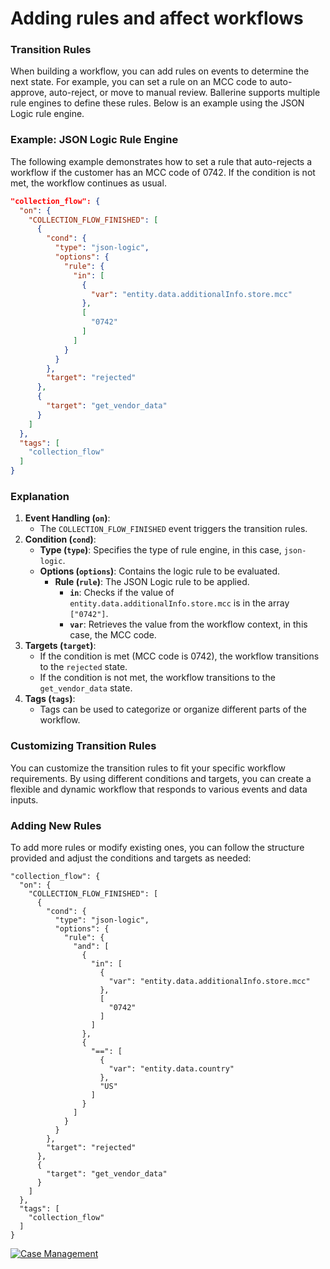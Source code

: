 # Adding rules and affect workflows

### Transition Rules

When building a workflow, you can add rules on events to determine the next state. For example, you can set a rule on an MCC code to auto-approve, auto-reject, or move to manual review. Ballerine supports multiple rule engines to define these rules. Below is an example using the JSON Logic rule engine.

### Example: JSON Logic Rule Engine

The following example demonstrates how to set a rule that auto-rejects a workflow if the customer has an MCC code of 0742. If the condition is not met, the workflow continues as usual.

```json
"collection_flow": {
  "on": {
    "COLLECTION_FLOW_FINISHED": [
      {
        "cond": {
          "type": "json-logic",
          "options": {
            "rule": {
              "in": [
                {
                  "var": "entity.data.additionalInfo.store.mcc"
                },
                [
                  "0742"
                ]
              ]
            }
          }
        },
        "target": "rejected"
      },
      {
        "target": "get_vendor_data"
      }
    ]
  },
  "tags": [
    "collection_flow"
  ]
}

```

### Explanation

1. **Event Handling (`on`)**:
    - The `COLLECTION_FLOW_FINISHED` event triggers the transition rules.
2. **Condition (`cond`)**:
    - **Type (`type`)**: Specifies the type of rule engine, in this case, `json-logic`.
    - **Options (`options`)**: Contains the logic rule to be evaluated.
        - **Rule (`rule`)**: The JSON Logic rule to be applied.
            - **`in`**: Checks if the value of `entity.data.additionalInfo.store.mcc` is in the array `["0742"]`.
            - **`var`**: Retrieves the value from the workflow context, in this case, the MCC code.
3. **Targets (`target`)**:
    - If the condition is met (MCC code is 0742), the workflow transitions to the `rejected` state.
    - If the condition is not met, the workflow transitions to the `get_vendor_data` state.
4. **Tags (`tags`)**:
    - Tags can be used to categorize or organize different parts of the workflow.

### Customizing Transition Rules

You can customize the transition rules to fit your specific workflow requirements. By using different conditions and targets, you can create a flexible and dynamic workflow that responds to various events and data inputs.

### Adding New Rules

To add more rules or modify existing ones, you can follow the structure provided and adjust the conditions and targets as needed:

```
"collection_flow": {
  "on": {
    "COLLECTION_FLOW_FINISHED": [
      {
        "cond": {
          "type": "json-logic",
          "options": {
            "rule": {
              "and": [
                {
                  "in": [
                    {
                      "var": "entity.data.additionalInfo.store.mcc"
                    },
                    [
                      "0742"
                    ]
                  ]
                },
                {
                  "==": [
                    {
                      "var": "entity.data.country"
                    },
                    "US"
                  ]
                }
              ]
            }
          }
        },
        "target": "rejected"
      },
      {
        "target": "get_vendor_data"
      }
    ]
  },
  "tags": [
    "collection_flow"
  ]
}
```

[![Case Management](https://uploads-ssl.webflow.com/62a3bad46800eb4715b2faf1/669eeceed5f0d99c51777ae4_image%20136.png)](https://www.loom.com/share/6a1c6331309644d7ac49492e7047f2ae?sid=c1e6ec02-e734-4960-8358-5976942a7256)
